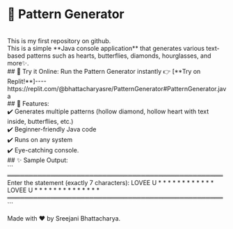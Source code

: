 # 🎨 Pattern Generator
<br>
This is my first repository on github. 
<br>
This is a simple **Java console application** that generates various text-based patterns such as hearts, butterflies, diamonds, hourglasses, and more✨.
<br>
## 🚀 Try it Online: 
Run the Pattern Generator instantly 👉 [**Try on Replit!**]----https://replit.com/@bhattacharyasre/PatternGenerator#PatternGenerator.java
<br>
## 📌 Features:
<br>
✔️ Generates multiple patterns (hollow diamond, hollow heart with text inside, butterflies, etc.)  
<br>
✔️ Beginner-friendly Java code  
<br>
✔️ Runs on any system
<br>
✔️ Eye-catching console.
<br>
## ✨ Sample Output:
<br>
```
══════════════════════════════════════════════════
Enter the statement (exactly 7 characters):       
LOVEE U
  * *   * *        
 *   * *   *       
*     *     *      
*  LOVEE U  *      
*           *      
 *         *       
  *       *        
   *     *
    *   *
     * *
      *
══════════════════════════════════════════════════
```
<br>

Made with ❤️ by Sreejani Bhattacharya.

